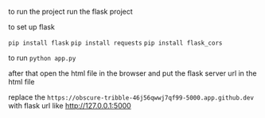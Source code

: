 to run the project run the flask project

to set up flask

`pip install flask`
`pip install requests`
`pip install flask_cors`


to run `python app.py`

after that open the html file in the browser and put the flask server url in the html file

replace the `https://obscure-tribble-46j56qwwj7qf99-5000.app.github.dev` with flask url like http://127.0.0.1:5000
